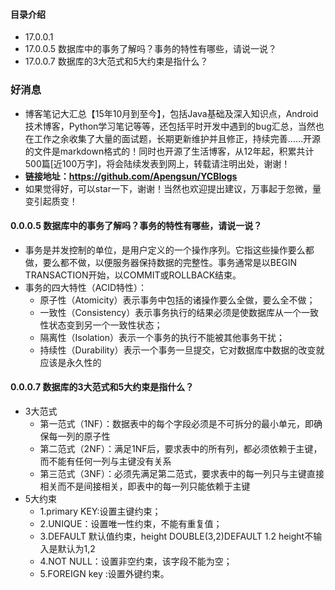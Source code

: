 #### 目录介绍
- 17.0.0.1 
- 17.0.0.5 数据库中的事务了解吗？事务的特性有哪些，请说一说？
- 17.0.0.7 数据库的3大范式和5大约束是指什么？


### 好消息
- 博客笔记大汇总【15年10月到至今】，包括Java基础及深入知识点，Android技术博客，Python学习笔记等等，还包括平时开发中遇到的bug汇总，当然也在工作之余收集了大量的面试题，长期更新维护并且修正，持续完善……开源的文件是markdown格式的！同时也开源了生活博客，从12年起，积累共计500篇[近100万字]，将会陆续发表到网上，转载请注明出处，谢谢！
- **链接地址：https://github.com/Apengsun/YCBlogs**
- 如果觉得好，可以star一下，谢谢！当然也欢迎提出建议，万事起于忽微，量变引起质变！



#### 0.0.0.5 数据库中的事务了解吗？事务的特性有哪些，请说一说？
- 事务是并发控制的单位，是用户定义的一个操作序列。它指这些操作要么都做，要么都不做，以便服务器保持数据的完整性。事务通常是以BEGIN TRANSACTION开始，以COMMIT或ROLLBACK结束。
- 事务的四大特性（ACID特性）：
    - 原子性（Atomicity）表示事务中包括的诸操作要么全做，要么全不做；
    - 一致性（Consistency）表示事务执行的结果必须是使数据库从一个一致性状态变到另一个一致性状态；
    - 隔离性（Isolation）表示一个事务的执行不能被其他事务干扰；
    - 持续性（Durability）表示一个事务一旦提交，它对数据库中数据的改变就应该是永久性的


#### 0.0.0.7 数据库的3大范式和5大约束是指什么？
- 3大范式
    - 第一范式（1NF）：数据表中的每个字段必须是不可拆分的最小单元，即确保每一列的原子性
    - 第二范式（2NF）：满足1NF后，要求表中的所有列，都必须依赖于主键，而不能有任何一列与主键没有关系
    - 第三范式（3NF）：必须先满足第二范式，要求表中的每一列只与主键直接相关而不是间接相关，即表中的每一列只能依赖于主键
- 5大约束
    - 1.primary KEY:设置主键约束；
    - 2.UNIQUE：设置唯一性约束，不能有重复值；
    - 3.DEFAULT 默认值约束，height DOUBLE(3,2)DEFAULT 1.2 height不输入是默认为1,2
    - 4.NOT NULL：设置非空约束，该字段不能为空；
    - 5.FOREIGN key :设置外键约束。









